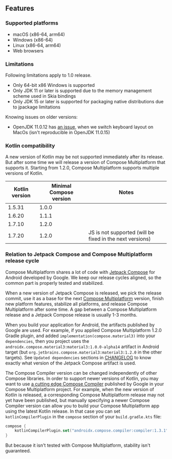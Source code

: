  ## Features

### Supported platforms
   * macOS (x86-64, arm64)
   * Windows (x86-64)
   * Linux (x86-64, arm64)
   * Web browsers

### Limitations

Following limitations apply to 1.0 release.

  * Only 64-bit x86 Windows is supported
  * Only JDK 11 or later is supported due to the memory management scheme used in Skia bindings
  * Only JDK 15 or later is supported for packaging native distributions due to jpackage limitations

Knowing issues on older versions:
- OpenJDK 11.0.12 has [an issue](https://github.com/JetBrains/compose-jb/issues/940), when we switch keyboard layout on MacOs (isn't reproducible in OpenJDK 11.0.15)
  
[comment]: <> (__SUPPORTED_GRADLE_VERSIONS__)

### Kotlin compatibility

A new version of Kotlin may be not supported immediately after its release. But after some time we will release a version of Compose Multiplatform
that supports it.
Starting from 1.2.0, Compose Multiplatform supports multiple versions of Kotlin.

Kotlin version | Minimal Compose version | Notes
--- | --- | ---
1.5.31 | 1.0.0
1.6.20 | 1.1.1
1.7.10 | 1.2.0
1.7.20 | 1.2.0 | JS is not supported (will be fixed in the next versions)

### Relation to Jetpack Compose and Compose Multiplatform release cycle

Compose Multiplatform shares a lot of code with [Jetpack Compose](https://developer.android.com/jetpack/compose) for Android developed by Google.
We keep our release cycles aligned, so the common part is properly tested and stabilized.

When a new version of Jetpack Compose is released, we pick the release commit, use it as a base for the next [Compose Multiplatform](https://github.com/JetBrains/androidx) version, finish new platform features, stabilize all platforms, and release Compose Multiplatform after some time.
A gap between a Compose Multiplatform release and a Jetpack Compose release is usually 1-3 months.

When you build your application for Android, the artifacts published by Google are used. For example, if you applied Compose Multiplatform 1.2.0 Gradle plugin, and added `implementation(compose.material3)` into your `dependencies`, then you project uses the `androidx.compose.material3:material3:1.0.0-alpha14` artifact in Android target (but `org.jetbrains.compose.material3:material3:1.2.0` in the other targets). See `Updated dependencies` sections in [CHANGELOG](https://github.com/JetBrains/compose-jb/blob/master/CHANGELOG.md) to know exactly what version of the Jetpack Compose artifact is used.

The Compose Compiler version can be changed independently of other Compose libraries. In order to support newer versions of Kotlin, you may want to use [a cutting edge Compose Compiler](https://developer.android.com/jetpack/androidx/releases/compose-kotlin#pre-release_kotlin_compatibility) published by Google in your Compose Multiplatform project. For example, when the new version of Kotlin is released, a corresponding Compose Multiplatform release may not yet have been published, but manually specifying a newer Compose Compiler version can allow you to build your Compose Multiplatform app using the latest Kotlin release. In that case you can set `kotlinCompilerPlugin` in the `compose` section of your `build.gradle.kts` file:

```kotlin
compose {
    kotlinCompilerPlugin.set("androidx.compose.compiler:compiler:1.3.1")
}
```
But because it isn't tested with Compose Multiplatform, stability isn't guaranteed.
